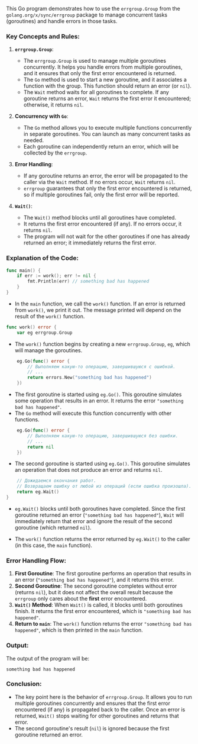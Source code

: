 This Go program demonstrates how to use the `errgroup.Group` from the `golang.org/x/sync/errgroup` package to manage concurrent tasks (goroutines) and handle errors in those tasks.

### Key Concepts and Rules:

1. **`errgroup.Group`**:
   - The `errgroup.Group` is used to manage multiple goroutines concurrently. It helps you handle errors from multiple goroutines, and it ensures that only the first error encountered is returned.
   - The `Go` method is used to start a new goroutine, and it associates a function with the group. This function should return an error (or `nil`).
   - The `Wait` method waits for all goroutines to complete. If any goroutine returns an error, `Wait` returns the first error it encountered; otherwise, it returns `nil`.

2. **Concurrency with `Go`**:
   - The `Go` method allows you to execute multiple functions concurrently in separate goroutines. You can launch as many concurrent tasks as needed.
   - Each goroutine can independently return an error, which will be collected by the `errgroup`.

3. **Error Handling**:
   - If any goroutine returns an error, the error will be propagated to the caller via the `Wait` method. If no errors occur, `Wait` returns `nil`.
   - `errgroup` guarantees that only the first error encountered is returned, so if multiple goroutines fail, only the first error will be reported.

4. **`Wait()`**:
   - The `Wait()` method blocks until all goroutines have completed.
   - It returns the first error encountered (if any). If no errors occur, it returns `nil`.
   - The program will not wait for the other goroutines if one has already returned an error; it immediately returns the first error.

### Explanation of the Code:

```go
func main() {
	if err := work(); err != nil {
		fmt.Println(err) // something bad has happened
	}
}
```
- In the `main` function, we call the `work()` function. If an error is returned from `work()`, we print it out. The message printed will depend on the result of the `work()` function.

```go
func work() error {
	var eg errgroup.Group
```
- The `work()` function begins by creating a new `errgroup.Group`, `eg`, which will manage the goroutines.

```go
	eg.Go(func() error {
		// Выполняем какую-то операцию, завершившуюся с ошибкой.
		// ...
		return errors.New("something bad has happened")
	})
```
- The first goroutine is started using `eg.Go()`. This goroutine simulates some operation that results in an error. It returns the error `"something bad has happened"`.
- The `Go` method will execute this function concurrently with other functions.

```go
	eg.Go(func() error {
		// Выполняем какую-то операцию, завершившуюся без ошибки.
		// ...
		return nil
	})
```
- The second goroutine is started using `eg.Go()`. This goroutine simulates an operation that does not produce an error and returns `nil`.

```go
	// Дожидаемся окончания работ.
	// Возвращаем ошибку от любой из операций (если ошибка произошла).
	return eg.Wait()
}
```
- `eg.Wait()` blocks until both goroutines have completed. Since the first goroutine returned an error (`"something bad has happened"`), `Wait` will immediately return that error and ignore the result of the second goroutine (which returned `nil`).

- The `work()` function returns the error returned by `eg.Wait()` to the caller (in this case, the `main` function).

### Error Handling Flow:

1. **First Goroutine**: The first goroutine performs an operation that results in an error (`"something bad has happened"`), and it returns this error.
2. **Second Goroutine**: The second goroutine completes without error (returns `nil`), but it does not affect the overall result because the `errgroup` only cares about the **first** error encountered.
3. **`Wait()` Method**: When `Wait()` is called, it blocks until both goroutines finish. It returns the first error encountered, which is `"something bad has happened"`.
4. **Return to `main`**: The `work()` function returns the error `"something bad has happened"`, which is then printed in the `main` function.

### Output:

The output of the program will be:
```
something bad has happened
```

### Conclusion:

- The key point here is the behavior of `errgroup.Group`. It allows you to run multiple goroutines concurrently and ensures that the first error encountered (if any) is propagated back to the caller. Once an error is returned, `Wait()` stops waiting for other goroutines and returns that error.
- The second goroutine's result (`nil`) is ignored because the first goroutine returned an error.